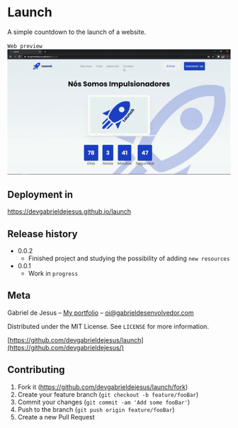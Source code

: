 # Launch

A simple countdown to the launch of a website.

`Web preview`
![](images/web-preview.gif)

## Deployment in

https://devgabrieldejesus.github.io/launch

## Release history

* 0.0.2
    * Finished project and studying the possibility of adding `new resources`
* 0.0.1
    * Work in `progress`

## Meta

Gabriel de Jesus – [My portfolio](https://www.gabrieldesenvolvedor.com/) – oi@gabrieldesenvolvedor.com

Distributed under the MIT License. See `LICENSE` for more information.

[https://github.com/devgabrieldejesus/launch](https://github.com/devgabrieldejesus/)

## Contributing

1. Fork it (<https://github.com/devgabrieldejesus/launch/fork>)
2. Create your feature branch (`git checkout -b feature/fooBar`)
3. Commit your changes (`git commit -am 'Add some fooBar'`)
4. Push to the branch (`git push origin feature/fooBar`)
5. Create a new Pull Request
